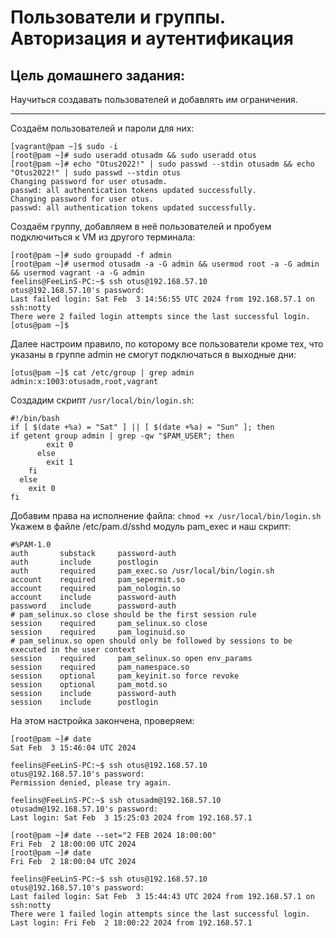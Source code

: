# Пользователи и группы. Авторизация и аутентификация
## Цель домашнего задания:
Научиться создавать пользователей и добавлять им ограничения.
______________________________________________________________
Создаём пользователей и пароли для них:
```
[vagrant@pam ~]$ sudo -i
[root@pam ~]# sudo useradd otusadm && sudo useradd otus
[root@pam ~]# echo "Otus2022!" | sudo passwd --stdin otusadm && echo "Otus2022!" | sudo passwd --stdin otus
Changing password for user otusadm.
passwd: all authentication tokens updated successfully.
Changing password for user otus.
passwd: all authentication tokens updated successfully.
```
Создаём группу, добавляем в неё пользователей и пробуем подключиться к VM из другого терминала:
```
[root@pam ~]# sudo groupadd -f admin
[root@pam ~]# usermod otusadm -a -G admin && usermod root -a -G admin && usermod vagrant -a -G admin
feelins@FeeLinS-PC:~$ ssh otus@192.168.57.10
otus@192.168.57.10's password: 
Last failed login: Sat Feb  3 14:56:55 UTC 2024 from 192.168.57.1 on ssh:notty
There were 2 failed login attempts since the last successful login.
[otus@pam ~]$ 
```
Далее настроим правило, по которому все пользователи кроме тех, что указаны в группе admin не смогут подключаться в выходные дни:
```
[otus@pam ~]$ cat /etc/group | grep admin
admin:x:1003:otusadm,root,vagrant
```
Создадим скрипт `/usr/local/bin/login.sh`:
```
#!/bin/bash
if [ $(date +%a) = "Sat" ] || [ $(date +%a) = "Sun" ]; then
if getent group admin | grep -qw "$PAM_USER"; then
        exit 0
      else
        exit 1
    fi
  else
    exit 0
fi
```
Добавим права на исполнение файла: `chmod +x /usr/local/bin/login.sh`\
Укажем в файле /etc/pam.d/sshd модуль pam_exec и наш скрипт:
```
#%PAM-1.0
auth       substack     password-auth
auth       include      postlogin
auth       required     pam_exec.so /usr/local/bin/login.sh
account    required     pam_sepermit.so
account    required     pam_nologin.so
account    include      password-auth
password   include      password-auth
# pam_selinux.so close should be the first session rule
session    required     pam_selinux.so close
session    required     pam_loginuid.so
# pam_selinux.so open should only be followed by sessions to be executed in the user context
session    required     pam_selinux.so open env_params
session    required     pam_namespace.so
session    optional     pam_keyinit.so force revoke
session    optional     pam_motd.so
session    include      password-auth
session    include      postlogin
```
На этом настройка закончена, проверяем:
```
[root@pam ~]# date
Sat Feb  3 15:46:04 UTC 2024

feelins@FeeLinS-PC:~$ ssh otus@192.168.57.10
otus@192.168.57.10's password: 
Permission denied, please try again.

feelins@FeeLinS-PC:~$ ssh otusadm@192.168.57.10
otusadm@192.168.57.10's password: 
Last login: Sat Feb  3 15:25:03 2024 from 192.168.57.1
 
[root@pam ~]# date --set="2 FEB 2024 18:00:00"
Fri Feb  2 18:00:00 UTC 2024
[root@pam ~]# date
Fri Feb  2 18:00:04 UTC 2024

feelins@FeeLinS-PC:~$ ssh otus@192.168.57.10
otus@192.168.57.10's password: 
Last failed login: Sat Feb  3 15:44:43 UTC 2024 from 192.168.57.1 on ssh:notty
There were 1 failed login attempts since the last successful login.
Last login: Fri Feb  2 18:00:22 2024 from 192.168.57.1
```